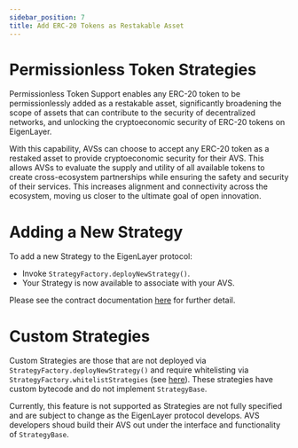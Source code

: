 ```yaml
---
sidebar_position: 7
title: Add ERC-20 Tokens as Restakable Asset
---
```


# Permissionless Token Strategies

Permissionless Token Support enables any ERC-20 token to be permissionlessly added as a restakable asset, significantly broadening the scope of assets that can contribute to the security of decentralized networks, and unlocking the cryptoeconomic security of ERC-20 tokens on EigenLayer.


With this capability, AVSs can choose to accept any ERC-20 token as a restaked asset to provide cryptoeconomic security for their AVS. This allows AVSs to evaluate the supply and utility of all available tokens to create cross-ecosystem partnerships while ensuring the safety and security of their services. This increases alignment and connectivity across the ecosystem, moving us closer to the ultimate goal of open innovation.



# Adding a New Strategy

To add a new Strategy to the EigenLayer protocol:

* Invoke `StrategyFactory.deployNewStrategy()`.
* Your Strategy is now available to associate with your AVS.

Please see the contract documentation [here](https://github.com/Layr-Labs/eigenlayer-contracts/blob/dev/docs/core/StrategyManager.md#strategyfactorydeploynewstrategy) for further detail.


# Custom Strategies

Custom Strategies are those that are not deployed via `StrategyFactory.deployNewStrategy()` and require whitelisting via `StrategyFactory.whitelistStrategies` (see [here](https://github.com/Layr-Labs/eigenlayer-contracts/blob/dev/docs/core/StrategyManager.md#strategyfactorywhiteliststrategies)). These strategies have custom bytecode and do not implement `StrategyBase`. 

Currently, this feature is not supported as Strategies are not fully specified and are subject to change as the EigenLayer protocol develops. AVS developers shoud build their AVS out under the interface and functionality of `StrategyBase`.